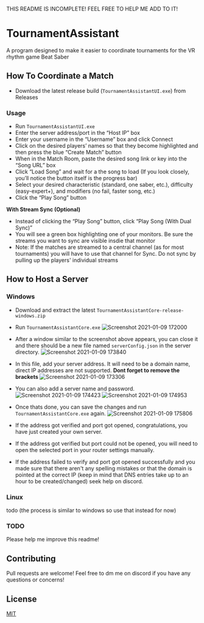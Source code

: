 THIS README IS INCOMPLETE! FEEL FREE TO HELP ME ADD TO IT!
# TournamentAssistant
A program designed to make it easier to coordinate tournaments for the VR rhythm game Beat Saber

## How To Coordinate a Match
- Download the latest release build (`TournamentAssistantUI.exe`) from Releases

### Usage
- Run `TournamentAssistantUI.exe`
- Enter the server address/port in the “Host IP” box
- Enter your username in the “Username” box and click Connect
- Click on the desired players’ names so that they become highlighted and then press the blue “Create Match” button
- When in the Match Room, paste the desired song link or key into the “Song URL” box
- Click “Load Song” and wait for a the song to load (If you look closely, you’ll notice the button itself is the progress bar)
- Select your desired characteristic (standard, one saber, etc.), difficulty (easy-expert+), and modifiers (no fail, faster song, etc.)
- Click the “Play Song” button

 **With Stream Sync (Optional)**
- Instead of clicking the “Play Song” button, click “Play Song (With Dual Sync)”
- You will see a green box highlighting one of your monitors. Be sure the streams you want to sync are visible insdie that monitor
- Note: If the matches are streamed to a central channel (as for most tournaments) you will have to use that channel for Sync. Do not sync by pulling up the players' individual streams

## How to Host a Server
### Windows
- Download and extract the latest `TournamentAssistantCore-release-windows.zip`
- Run `TournamentAssistantCore.exe`
![Screenshot 2021-01-09 172000](https://user-images.githubusercontent.com/44728973/104104290-74f28900-52a7-11eb-87d7-dfb1d98a4fba.png)

- After a window similar to the screenshot above appears, you can close it and there should be a new file named `serverConfig.json` in the server directory.
![Screenshot 2021-01-09 173840](https://user-images.githubusercontent.com/44728973/104104686-ecc1b300-52a9-11eb-9d42-6a484d9a8495.png)

- In this file, add your server address. It will need to be a domain name, direct IP addresses are not supported. **Dont forget to remove the brackets**
![Screenshot 2021-01-09 173306](https://user-images.githubusercontent.com/44728973/104104615-863c9500-52a9-11eb-97ee-a38372c9b972.png)

- You can also add a server name and password.
![Screenshot 2021-01-09 174423](https://user-images.githubusercontent.com/44728973/104104831-c5b7b100-52aa-11eb-907d-b2c668463f56.png)
![Screenshot 2021-01-09 174953](https://user-images.githubusercontent.com/44728973/104104970-7d4cc300-52ab-11eb-96e6-eb4a06d95719.png)

- Once thats done, you can save the changes and run `TournamentAssistantCore.exe` again.
![Screenshot 2021-01-09 175806](https://user-images.githubusercontent.com/44728973/104105167-aa4da580-52ac-11eb-8336-2f5a7921eca2.png)

- If the address got verified and port got opened, congratulations, you have just created your own server.
- If the address got verified but port could not be opened, you will need to open the selected port in your router settings manually. 
- If the address failed to verify and port got opened successfully and you made sure that there aren't any spelling mistakes or that the domain is pointed at the correct IP (keep in mind that DNS entries take up to an hour to be created/changed) seek help on discord.

### Linux
todo (the process is similar to windows so use that instead for now)


### TODO
Please help me improve this readme!

## Contributing
Pull requests are welcome! Feel free to dm me on discord if you have any questions or concerns!

## License
[MIT](https://choosealicense.com/licenses/mit/)
